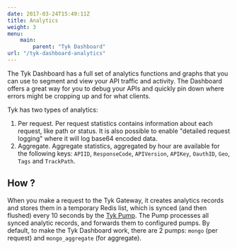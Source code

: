 ```yaml
---
date: 2017-03-24T15:49:11Z
title: Analytics
weight: 3
menu: 
    main:
        parent: "Tyk Dashboard"
url: "/tyk-dashboard-analytics"
---
```


The Tyk Dashboard has a full set of analytics functions and graphs that you can use to segment and view your API traffic and activity. The Dashboard offers a great way for you to debug your APIs and quickly pin down where errors might be cropping up and for what clients.

Tyk has two types of analytics:

1. Per request. Per request statistics contains information about each request, like path or status. It is also possible to enable "detailed request logging" where it will log base64 encoded data.
2. Aggregate. Aggregate statistics, aggregated by hour are available for the following keys: `APIID`, `ResponseCode`, `APIVersion`, `APIKey`, `OauthID`, `Geo`, `Tags` and `TrackPath`.


## How ?

When you make a request to the Tyk Gateway, it creates analytics records and stores them in a temporary Redis list, which is synced (and then flushed) every 10 seconds by the [Tyk Pump](/docs/tyk-pump/). The Pump processes all synced analytic records, and forwards them to configured pumps. By default, to make the Tyk Dashboard work, there are 2 pumps: `mongo` (per request) and `mongo_aggregate` (for aggregate). 